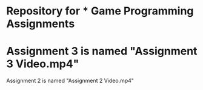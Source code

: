 # Repository for * Game Programming Assignments
# Assignment 3 is named "Assignment 3 Video.mp4"
Assignment 2 is named "Assignment 2 Video.mp4"
